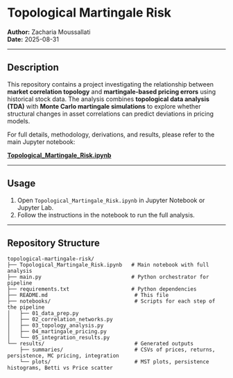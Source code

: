 # Topological Martingale Risk

**Author:** Zacharia Moussallati  
**Date:** 2025-08-31  

---

## Description

This repository contains a project investigating the relationship between **market correlation topology** and **martingale-based pricing errors** using historical stock data. The analysis combines **topological data analysis (TDA)** with **Monte Carlo martingale simulations** to explore whether structural changes in asset correlations can predict deviations in pricing models.

For full details, methodology, derivations, and results, please refer to the main Jupyter notebook:

[**Topological_Martingale_Risk.ipynb**](Topological_Martingale_Risk.ipynb)

---

## Usage

1. Open `Topological_Martingale_Risk.ipynb` in Jupyter Notebook or Jupyter Lab.  
2. Follow the instructions in the notebook to run the full analysis.

---

## Repository Structure

```text
topological-martingale-risk/
├── Topological_Martingale_Risk.ipynb   # Main notebook with full analysis
├── main.py                             # Python orchestrator for pipeline
├── requirements.txt                    # Python dependencies
├── README.md                            # This file
├── notebooks/                           # Scripts for each step of the pipeline
│   ├── 01_data_prep.py
│   ├── 02_correlation_networks.py
│   ├── 03_topology_analysis.py
│   ├── 04_martingale_pricing.py
│   └── 05_integration_results.py
└── results/                             # Generated outputs
    ├── summaries/                       # CSVs of prices, returns, persistence, MC pricing, integration
    └── plots/                           # MST plots, persistence histograms, Betti vs Price scatter


